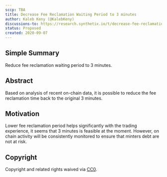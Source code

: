 ```yaml
---
sccp: TBA
title: Decrease Fee Reclamation Waiting Period to 3 minutes
author: Kaleb Keny (@KalebKeny)
discussions-to: https://research.synthetix.io/t/decrease-fee-reclamation-waiting-period-to-3-minutes/192 
status: Proposed
created: 2020-09-07
---
```



<!--You can leave these HTML comments in your merged SCCP and delete the visible duplicate text guides, they will not appear and may be helpful to refer to if you edit it again. This is the suggested template for new SCCPs. Note that an SCCP number will be assigned by an editor. When opening a pull request to submit your SCCP, please use an abbreviated title in the filename, `sccp-draft_title_abbrev.md`. The title should be 44 characters or less.-->

## Simple Summary

<!--"If you can't explain it simply, you don't understand it well enough." Provide a simplified and layman-accessible explanation of the SCCP.-->

Reduce fee reclamation waiting period to 3 minutes.


## Abstract

<!--A short (~200 word) description of the variable change proposed.-->

Based on analysis of recent on-chain data, it is possible to reduce the fee reclamation time back to the original 3 minutes.

## Motivation

<!--The motivation is critical for SCCPs that want to update variables within Synthetix. It should clearly explain why the existing variable is not incentive aligned. SCCP submissions without sufficient motivation may be rejected outright.-->

Lower fee reclamation period helps significantly with the trading experience, it seems that 3 minutes is feasible at the moment. However, on chain activity will be consistently monitored to ensure that minters debt are not at risk.


## Copyright

Copyright and related rights waived via [CC0](https://creativecommons.org/publicdomain/zero/1.0/).
